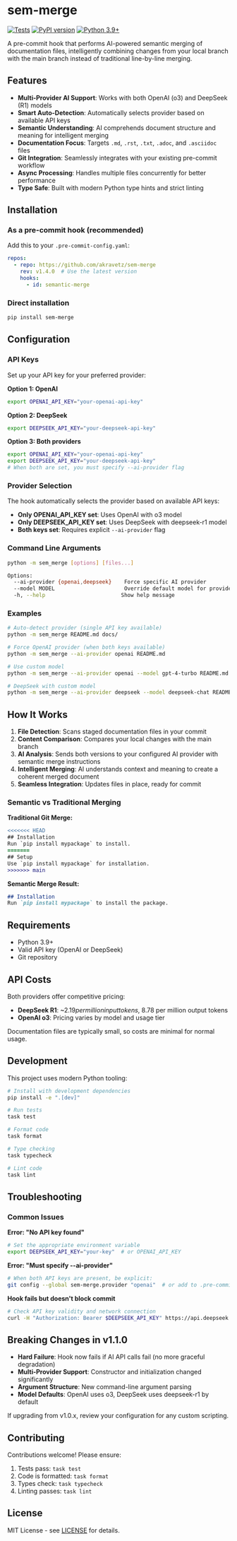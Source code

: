 # sem-merge

[![Tests](https://github.com/akravetz/sem-merge/actions/workflows/test.yml/badge.svg)](https://github.com/akravetz/sem-merge/actions/workflows/test.yml)
[![PyPI version](https://badge.fury.io/py/sem-merge.svg)](https://badge.fury.io/py/sem-merge)
[![Python 3.9+](https://img.shields.io/badge/python-3.9+-blue.svg)](https://www.python.org/downloads/)

A pre-commit hook that performs AI-powered semantic merging of documentation files, intelligently combining changes from your local branch with the main branch instead of traditional line-by-line merging.

## Features

- **Multi-Provider AI Support**: Works with both OpenAI (o3) and DeepSeek (R1) models
- **Smart Auto-Detection**: Automatically selects provider based on available API keys
- **Semantic Understanding**: AI comprehends document structure and meaning for intelligent merging
- **Documentation Focus**: Targets `.md`, `.rst`, `.txt`, `.adoc`, and `.asciidoc` files
- **Git Integration**: Seamlessly integrates with your existing pre-commit workflow
- **Async Processing**: Handles multiple files concurrently for better performance
- **Type Safe**: Built with modern Python type hints and strict linting

## Installation

### As a pre-commit hook (recommended)

Add this to your `.pre-commit-config.yaml`:

```yaml
repos:
  - repo: https://github.com/akravetz/sem-merge
    rev: v1.4.0  # Use the latest version
    hooks:
      - id: semantic-merge
```

### Direct installation

```bash
pip install sem-merge
```

## Configuration

### API Keys

Set up your API key for your preferred provider:

**Option 1: OpenAI**
```bash
export OPENAI_API_KEY="your-openai-api-key"
```

**Option 2: DeepSeek**
```bash
export DEEPSEEK_API_KEY="your-deepseek-api-key"
```

**Option 3: Both providers**
```bash
export OPENAI_API_KEY="your-openai-api-key"
export DEEPSEEK_API_KEY="your-deepseek-api-key"
# When both are set, you must specify --ai-provider flag
```

### Provider Selection

The hook automatically selects the provider based on available API keys:

- **Only OPENAI_API_KEY set**: Uses OpenAI with o3 model
- **Only DEEPSEEK_API_KEY set**: Uses DeepSeek with deepseek-r1 model  
- **Both keys set**: Requires explicit `--ai-provider` flag

### Command Line Arguments

```bash
python -m sem_merge [options] [files...]

Options:
  --ai-provider {openai,deepseek}    Force specific AI provider
  --model MODEL                      Override default model for provider
  -h, --help                        Show help message
```

### Examples

```bash
# Auto-detect provider (single API key available)
python -m sem_merge README.md docs/

# Force OpenAI provider (when both keys available)
python -m sem_merge --ai-provider openai README.md

# Use custom model
python -m sem_merge --ai-provider openai --model gpt-4-turbo README.md

# DeepSeek with custom model
python -m sem_merge --ai-provider deepseek --model deepseek-chat README.md
```

## How It Works

1. **File Detection**: Scans staged documentation files in your commit
2. **Content Comparison**: Compares your local changes with the main branch
3. **AI Analysis**: Sends both versions to your configured AI provider with semantic merge instructions
4. **Intelligent Merging**: AI understands context and meaning to create a coherent merged document
5. **Seamless Integration**: Updates files in place, ready for commit

### Semantic vs Traditional Merging

**Traditional Git Merge:**
```diff
<<<<<<< HEAD
## Installation
Run `pip install mypackage` to install.
=======
## Setup
Use `pip install mypackage` for installation.
>>>>>>> main
```

**Semantic Merge Result:**
```markdown
## Installation
Run `pip install mypackage` to install the package.
```

## Requirements

- Python 3.9+
- Valid API key (OpenAI or DeepSeek)
- Git repository

## API Costs

Both providers offer competitive pricing:

- **DeepSeek R1**: ~$2.19 per million input tokens, ~$8.78 per million output tokens
- **OpenAI o3**: Pricing varies by model and usage tier

Documentation files are typically small, so costs are minimal for normal usage.

## Development

This project uses modern Python tooling:

```bash
# Install with development dependencies
pip install -e ".[dev]"

# Run tests
task test

# Format code  
task format

# Type checking
task typecheck

# Lint code
task lint
```

## Troubleshooting

### Common Issues

**Error: "No API key found"**
```bash
# Set the appropriate environment variable
export DEEPSEEK_API_KEY="your-key"  # or OPENAI_API_KEY
```

**Error: "Must specify --ai-provider"**
```bash
# When both API keys are present, be explicit:
git config --global sem-merge.provider "openai"  # or add to .pre-commit-hooks.yaml
```

**Hook fails but doesn't block commit**
```bash
# Check API key validity and network connection
curl -H "Authorization: Bearer $DEEPSEEK_API_KEY" https://api.deepseek.com/v1/models
```

## Breaking Changes in v1.1.0

- **Hard Failure**: Hook now fails if AI API calls fail (no more graceful degradation)
- **Multi-Provider Support**: Constructor and initialization changed significantly
- **Argument Structure**: New command-line argument parsing
- **Model Defaults**: OpenAI uses o3, DeepSeek uses deepseek-r1 by default

If upgrading from v1.0.x, review your configuration for any custom scripting.

## Contributing

Contributions welcome! Please ensure:

1. Tests pass: `task test`
2. Code is formatted: `task format` 
3. Types check: `task typecheck`
4. Linting passes: `task lint`

## License

MIT License - see [LICENSE](LICENSE) for details. 